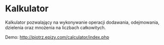 # Kalkulator

Kalkulator pozwalający na wykonywanie operacji dodawania, odejmowania, dzielenia oraz mnożenia na liczbach całkowitych.

Demo: http://piotrz.epizy.com/calculator/index.php
